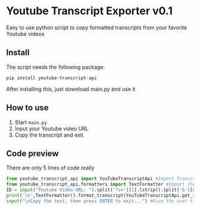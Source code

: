 # Youtube Transcript Exporter v0.1

Easy to use python script to copy formatted transcripts from your favorite Youtube videos

## Install
The script needs the following package:
```
pip install youtube-transcript-api
```
After installing this, just download main.py and use it

## How to use

1. Start `main.py`
2. Input your Youtube video URL
3. Copy the transcript and exit

## Code preview
There are only 5 lines of code really
```py
from youtube_transcript_api import YouTubeTranscriptApi #Import Transcript API
from youtube_transcript_api.formatters import TextFormatter #Import the text formatter
ID = input("Youtube Video URL: ").split('?v=')[1].lstrip().split('&')[0] #Get ID from URL input
print('\n',TextFormatter().format_transcript(YouTubeTranscriptApi.get_transcript(ID)).replace('\n', ' ')) #Export transcript
input("\nCopy the text, then press ENTER to exit...") #Give the user time to copy before exitting
```
